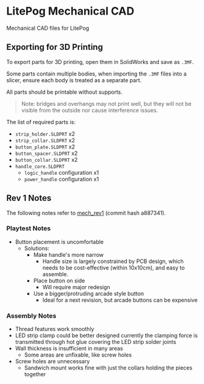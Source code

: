 # LitePog Mechanical CAD

Mechanical CAD files for LitePog

## Exporting for 3D Printing

To export parts for 3D printing, open them in SolidWorks and save as `.3MF`.

Some parts contain multiple bodies, when importing the `.3MF` files into a slicer, ensure each body is treated as a separate part.

All parts should be printable without supports.
> Note: bridges and overhangs may not print well, but they will not be visible from the outside nor cause interference issues.

The list of required parts is:
- `strip_holder.SLDPRT` x2
- `strip_collar.SLDPRT` x2
- `button_plate.SLDPRT` x2
- `button_spacer.SLDPRT` x2
- `button_collar.SLDPRT` x2
- `handle_core.SLDPRT`
    - `logic_handle` configuration x1
    - `power_handle` configuration x1


## Rev 1 Notes

The following notes refer to [mech_rev1](https://github.com/Gigahawk/mech423_final_project/tree/mech_rev1/mech) (commit hash a887341).

### Playtest Notes
- Button placement is uncomfortable
    - Solutions:
        - Make handle's more narrow
            - Handle size is largely constrained by PCB design, which needs to be cost-effective (within 10x10cm), and easy to assemble.
        - Place button on side
            - Will require major redesign
        - Use a bigger/protruding arcade style button
            - Ideal for a next revision, but arcade buttons can be expensive

### Assembly Notes
- Thread features work smoothly
- LED strip clamp could be better designed currently the clamping force is transmitted through hot glue covering the LED strip solder joints
- Wall thickness is insufficient in many areas
    - Some areas are unfixable, like screw holes
- Screw holes are unnecessary
    - Sandwich mount works fine with just the collars holding the pieces together